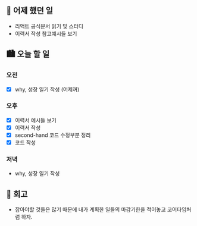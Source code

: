 ## 🌃 어제 했던 일

- 리액트 공식문서 읽기 및 스터디
- 이력서 작성 참고예시들 보기

## 🏙️ 오늘 할 일

### 오전

- [x] why, 성장 일기 작성 (어제꺼)

### 오후

- [x] 이력서 예시들 보기
- [x] 이력서 작성
- [x] second-hand 코드 수정부분 정리
- [x] 코드 작성

### 저녁

- why, 성장 일기 작성

## 🌆 회고
- 잡아야할 것들은 많기 때문에 내가 계획한 일들의 마감기한을 적어놓고 코어타임처럼 하자.